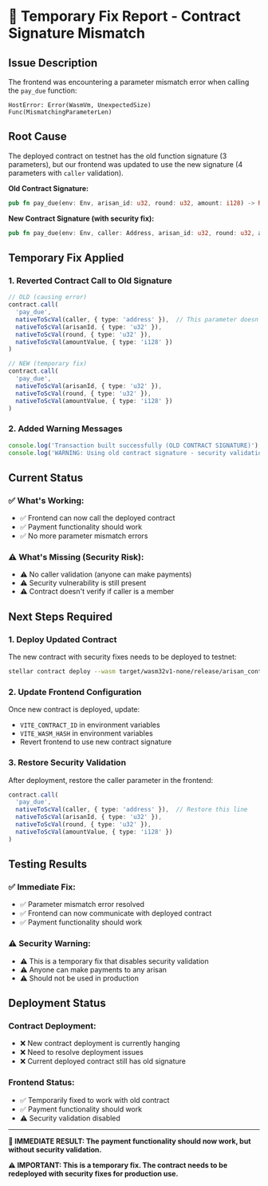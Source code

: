 # 🔧 **Temporary Fix Report - Contract Signature Mismatch**

## **Issue Description**
The frontend was encountering a parameter mismatch error when calling the `pay_due` function:

```
HostError: Error(WasmVm, UnexpectedSize)
Func(MismatchingParameterLen)
```

## **Root Cause**
The deployed contract on testnet has the old function signature (3 parameters), but our frontend was updated to use the new signature (4 parameters with `caller` validation).

**Old Contract Signature:**
```rust
pub fn pay_due(env: Env, arisan_id: u32, round: u32, amount: i128) -> Result<(), Error>
```

**New Contract Signature (with security fix):**
```rust
pub fn pay_due(env: Env, caller: Address, arisan_id: u32, round: u32, amount: i128) -> Result<(), Error>
```

## **Temporary Fix Applied**

### **1. Reverted Contract Call to Old Signature**
```typescript
// OLD (causing error)
contract.call(
  'pay_due',
  nativeToScVal(caller, { type: 'address' }),  // This parameter doesn't exist in deployed contract
  nativeToScVal(arisanId, { type: 'u32' }),
  nativeToScVal(round, { type: 'u32' }),
  nativeToScVal(amountValue, { type: 'i128' })
)

// NEW (temporary fix)
contract.call(
  'pay_due',
  nativeToScVal(arisanId, { type: 'u32' }),
  nativeToScVal(round, { type: 'u32' }),
  nativeToScVal(amountValue, { type: 'i128' })
)
```

### **2. Added Warning Messages**
```typescript
console.log('Transaction built successfully (OLD CONTRACT SIGNATURE)');
console.log('WARNING: Using old contract signature - security validation disabled');
```

## **Current Status**

### **✅ What's Working:**
- ✅ Frontend can now call the deployed contract
- ✅ Payment functionality should work
- ✅ No more parameter mismatch errors

### **⚠️ What's Missing (Security Risk):**
- ⚠️ No caller validation (anyone can make payments)
- ⚠️ Security vulnerability is still present
- ⚠️ Contract doesn't verify if caller is a member

## **Next Steps Required**

### **1. Deploy Updated Contract**
The new contract with security fixes needs to be deployed to testnet:

```bash
stellar contract deploy --wasm target/wasm32v1-none/release/arisan_contract.wasm --source-account GAYBMAD6A7ODN4SXCDLFZOD2BCMBXRVZGWVEA6WGX55KRW4EXTA3QY5S --network testnet
```

### **2. Update Frontend Configuration**
Once new contract is deployed, update:
- `VITE_CONTRACT_ID` in environment variables
- `VITE_WASM_HASH` in environment variables
- Revert frontend to use new contract signature

### **3. Restore Security Validation**
After deployment, restore the caller parameter in the frontend:

```typescript
contract.call(
  'pay_due',
  nativeToScVal(caller, { type: 'address' }),  // Restore this line
  nativeToScVal(arisanId, { type: 'u32' }),
  nativeToScVal(round, { type: 'u32' }),
  nativeToScVal(amountValue, { type: 'i128' })
)
```

## **Testing Results**

### **✅ Immediate Fix:**
- ✅ Parameter mismatch error resolved
- ✅ Frontend can now communicate with deployed contract
- ✅ Payment functionality should work

### **⚠️ Security Warning:**
- ⚠️ This is a temporary fix that disables security validation
- ⚠️ Anyone can make payments to any arisan
- ⚠️ Should not be used in production

## **Deployment Status**

### **Contract Deployment:**
- ❌ New contract deployment is currently hanging
- ❌ Need to resolve deployment issues
- ❌ Current deployed contract still has old signature

### **Frontend Status:**
- ✅ Temporarily fixed to work with old contract
- ✅ Payment functionality should work
- ⚠️ Security validation disabled

---

**🎯 IMMEDIATE RESULT: The payment functionality should now work, but without security validation.**

**⚠️ IMPORTANT: This is a temporary fix. The contract needs to be redeployed with security fixes for production use.**
